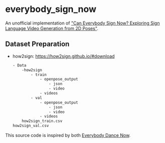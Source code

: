 # everybody_sign_now
An unofficial implementation of ["Can Everybody Sign Now? Exploring Sign Language Video Generation from 2D Poses"](https://arxiv.org/pdf/2012.10941.pdf).


## Dataset Preparation
- how2sign: https://how2sign.github.io/#download

    ```bash
    - Data
        -how2sign
            - train
                - openpose_output
                    - json
                    - video
                - videos
            - val
                - openpose_output
                    - json
                    - video
                - videos
        how2sign_train.csv
    how2sign_val.csv
    ```

This source code is inspired by both [Everybody Dance Now](https://carolineec.github.io/everybody_dance_now/).

